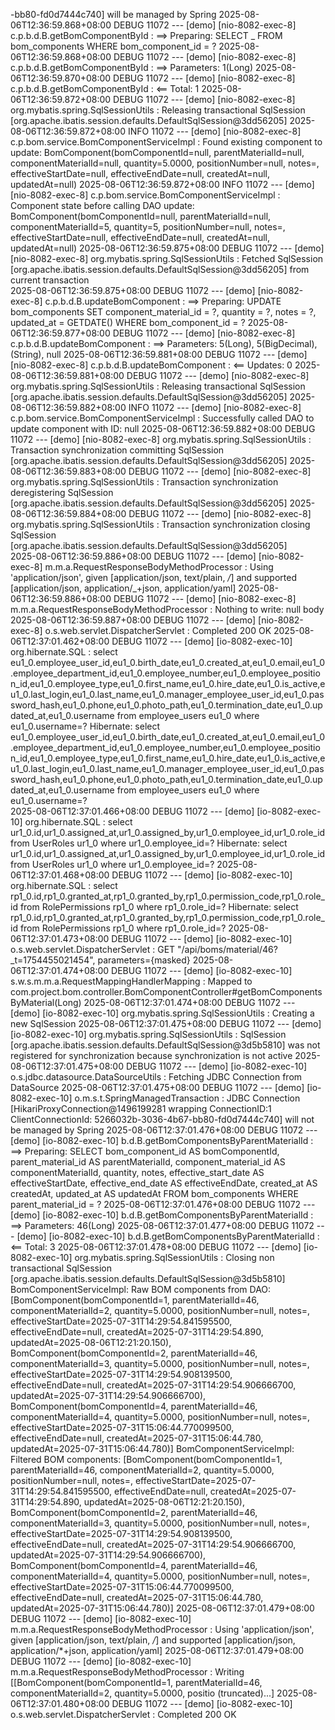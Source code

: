 -bb80-fd0d7444c740] will be managed by Spring
2025-08-06T12:36:59.868+08:00 DEBUG 11072 --- [demo] [nio-8082-exec-8] c.p.b.d.B.getBomComponentById : ==> Preparing: SELECT _ FROM bom_components WHERE bom_component_id = ?
2025-08-06T12:36:59.868+08:00 DEBUG 11072 --- [demo] [nio-8082-exec-8] c.p.b.d.B.getBomComponentById : ==> Parameters: 1(Long)
2025-08-06T12:36:59.870+08:00 DEBUG 11072 --- [demo] [nio-8082-exec-8] c.p.b.d.B.getBomComponentById : <== Total: 1
2025-08-06T12:36:59.872+08:00 DEBUG 11072 --- [demo] [nio-8082-exec-8] org.mybatis.spring.SqlSessionUtils : Releasing transactional SqlSession [org.apache.ibatis.session.defaults.DefaultSqlSession@3dd56205]
2025-08-06T12:36:59.872+08:00 INFO 11072 --- [demo] [nio-8082-exec-8] c.p.bom.service.BomComponentServiceImpl : Found existing component to update: BomComponent(bomComponentId=null, parentMaterialId=null, componentMaterialId=null, quantity=5.0000, positionNumber=null, notes=, effectiveStartDate=null, effectiveEndDate=null, createdAt=null, updatedAt=null)
2025-08-06T12:36:59.872+08:00 INFO 11072 --- [demo] [nio-8082-exec-8] c.p.bom.service.BomComponentServiceImpl : Component state before calling DAO update: BomComponent(bomComponentId=null, parentMaterialId=null, componentMaterialId=5, quantity=5, positionNumber=null, notes=, effectiveStartDate=null, effectiveEndDate=null, createdAt=null, updatedAt=null)
2025-08-06T12:36:59.875+08:00 DEBUG 11072 --- [demo] [nio-8082-exec-8] org.mybatis.spring.SqlSessionUtils : Fetched SqlSession [org.apache.ibatis.session.defaults.DefaultSqlSession@3dd56205] from current transaction  
2025-08-06T12:36:59.875+08:00 DEBUG 11072 --- [demo] [nio-8082-exec-8] c.p.b.d.B.updateBomComponent : ==> Preparing: UPDATE bom_components SET component_material_id = ?, quantity = ?, notes = ?, updated_at = GETDATE() WHERE bom_component_id = ?
2025-08-06T12:36:59.877+08:00 DEBUG 11072 --- [demo] [nio-8082-exec-8] c.p.b.d.B.updateBomComponent : ==> Parameters: 5(Long), 5(BigDecimal), (String), null
2025-08-06T12:36:59.881+08:00 DEBUG 11072 --- [demo] [nio-8082-exec-8] c.p.b.d.B.updateBomComponent : <== Updates: 0
2025-08-06T12:36:59.881+08:00 DEBUG 11072 --- [demo] [nio-8082-exec-8] org.mybatis.spring.SqlSessionUtils : Releasing transactional SqlSession [org.apache.ibatis.session.defaults.DefaultSqlSession@3dd56205]
2025-08-06T12:36:59.882+08:00 INFO 11072 --- [demo] [nio-8082-exec-8] c.p.bom.service.BomComponentServiceImpl : Successfully called DAO to update component with ID: null
2025-08-06T12:36:59.882+08:00 DEBUG 11072 --- [demo] [nio-8082-exec-8] org.mybatis.spring.SqlSessionUtils : Transaction synchronization committing SqlSession [org.apache.ibatis.session.defaults.DefaultSqlSession@3dd56205]
2025-08-06T12:36:59.883+08:00 DEBUG 11072 --- [demo] [nio-8082-exec-8] org.mybatis.spring.SqlSessionUtils : Transaction synchronization deregistering SqlSession [org.apache.ibatis.session.defaults.DefaultSqlSession@3dd56205]
2025-08-06T12:36:59.884+08:00 DEBUG 11072 --- [demo] [nio-8082-exec-8] org.mybatis.spring.SqlSessionUtils : Transaction synchronization closing SqlSession [org.apache.ibatis.session.defaults.DefaultSqlSession@3dd56205]  
2025-08-06T12:36:59.886+08:00 DEBUG 11072 --- [demo] [nio-8082-exec-8] m.m.a.RequestResponseBodyMethodProcessor : Using 'application/json', given [application/json, text/plain, _/_] and supported [application/json, application/_+json, application/yaml]
2025-08-06T12:36:59.886+08:00 DEBUG 11072 --- [demo] [nio-8082-exec-8] m.m.a.RequestResponseBodyMethodProcessor : Nothing to write: null body
2025-08-06T12:36:59.887+08:00 DEBUG 11072 --- [demo] [nio-8082-exec-8] o.s.web.servlet.DispatcherServlet : Completed 200 OK
2025-08-06T12:37:01.462+08:00 DEBUG 11072 --- [demo] [io-8082-exec-10] org.hibernate.SQL : select eu1_0.employee_user_id,eu1_0.birth_date,eu1_0.created_at,eu1_0.email,eu1_0.employee_department_id,eu1_0.employee_number,eu1_0.employee_position_id,eu1_0.employee_type,eu1_0.first_name,eu1_0.hire_date,eu1_0.is_active,eu1_0.last_login,eu1_0.last_name,eu1_0.manager_employee_user_id,eu1_0.password_hash,eu1_0.phone,eu1_0.photo_path,eu1_0.termination_date,eu1_0.updated_at,eu1_0.username from employee_users eu1_0 where eu1_0.username=?
Hibernate: select eu1_0.employee_user_id,eu1_0.birth_date,eu1_0.created_at,eu1_0.email,eu1_0.employee_department_id,eu1_0.employee_number,eu1_0.employee_position_id,eu1_0.employee_type,eu1_0.first_name,eu1_0.hire_date,eu1_0.is_active,eu1_0.last_login,eu1_0.last_name,eu1_0.manager_employee_user_id,eu1_0.password_hash,eu1_0.phone,eu1_0.photo_path,eu1_0.termination_date,eu1_0.updated_at,eu1_0.username from employee_users eu1_0 where eu1_0.username=?  
2025-08-06T12:37:01.466+08:00 DEBUG 11072 --- [demo] [io-8082-exec-10] org.hibernate.SQL : select ur1_0.id,ur1_0.assigned_at,ur1_0.assigned_by,ur1_0.employee_id,ur1_0.role_id from UserRoles ur1_0 where ur1_0.employee_id=?
Hibernate: select ur1_0.id,ur1_0.assigned_at,ur1_0.assigned_by,ur1_0.employee_id,ur1_0.role_id from UserRoles ur1_0 where ur1_0.employee_id=?
2025-08-06T12:37:01.468+08:00 DEBUG 11072 --- [demo] [io-8082-exec-10] org.hibernate.SQL : select rp1_0.id,rp1_0.granted_at,rp1_0.granted_by,rp1_0.permission_code,rp1_0.role_id from RolePermissions rp1_0 where rp1_0.role_id=?
Hibernate: select rp1_0.id,rp1_0.granted_at,rp1_0.granted_by,rp1_0.permission_code,rp1_0.role_id from RolePermissions rp1_0 where rp1_0.role_id=?
2025-08-06T12:37:01.473+08:00 DEBUG 11072 --- [demo] [io-8082-exec-10] o.s.web.servlet.DispatcherServlet : GET "/api/boms/material/46?\_t=1754455021454", parameters={masked}
2025-08-06T12:37:01.474+08:00 DEBUG 11072 --- [demo] [io-8082-exec-10] s.w.s.m.m.a.RequestMappingHandlerMapping : Mapped to com.project.bom.controller.BomComponentController#getBomComponentsByMaterial(Long)
2025-08-06T12:37:01.474+08:00 DEBUG 11072 --- [demo] [io-8082-exec-10] org.mybatis.spring.SqlSessionUtils : Creating a new SqlSession
2025-08-06T12:37:01.475+08:00 DEBUG 11072 --- [demo] [io-8082-exec-10] org.mybatis.spring.SqlSessionUtils : SqlSession [org.apache.ibatis.session.defaults.DefaultSqlSession@3d5b5810] was not registered for synchronization because synchronization is not active
2025-08-06T12:37:01.475+08:00 DEBUG 11072 --- [demo] [io-8082-exec-10] o.s.jdbc.datasource.DataSourceUtils : Fetching JDBC Connection from DataSource
2025-08-06T12:37:01.475+08:00 DEBUG 11072 --- [demo] [io-8082-exec-10] o.m.s.t.SpringManagedTransaction : JDBC Connection [HikariProxyConnection@1496199281 wrapping ConnectionID:1 ClientConnectionId: 5266032b-3036-4b67-bb80-fd0d7444c740] will not be managed by Spring
2025-08-06T12:37:01.476+08:00 DEBUG 11072 --- [demo] [io-8082-exec-10] b.d.B.getBomComponentsByParentMaterialId : ==> Preparing: SELECT bom_component_id AS bomComponentId, parent_material_id AS parentMaterialId, component_material_id AS componentMaterialId, quantity, notes, effective_start_date AS effectiveStartDate, effective_end_date
AS effectiveEndDate, created_at AS createdAt, updated_at AS updatedAt FROM bom_components WHERE parent_material_id = ?
2025-08-06T12:37:01.476+08:00 DEBUG 11072 --- [demo] [io-8082-exec-10] b.d.B.getBomComponentsByParentMaterialId : ==> Parameters: 46(Long)
2025-08-06T12:37:01.477+08:00 DEBUG 11072 --- [demo] [io-8082-exec-10] b.d.B.getBomComponentsByParentMaterialId : <== Total: 3
2025-08-06T12:37:01.478+08:00 DEBUG 11072 --- [demo] [io-8082-exec-10] org.mybatis.spring.SqlSessionUtils : Closing non transactional SqlSession [org.apache.ibatis.session.defaults.DefaultSqlSession@3d5b5810]
BomComponentServiceImpl: Raw BOM components from DAO: [BomComponent(bomComponentId=1, parentMaterialId=46, componentMaterialId=2, quantity=5.0000, positionNumber=null, notes=, effectiveStartDate=2025-07-31T14:29:54.841595500,
effectiveEndDate=null, createdAt=2025-07-31T14:29:54.890, updatedAt=2025-08-06T12:21:20.150), BomComponent(bomComponentId=2, parentMaterialId=46, componentMaterialId=3, quantity=5.0000, positionNumber=null, notes=, effectiveStartDate=2025-07-31T14:29:54.908139500, effectiveEndDate=null, createdAt=2025-07-31T14:29:54.906666700, updatedAt=2025-07-31T14:29:54.906666700), BomComponent(bomComponentId=4, parentMaterialId=46, componentMaterialId=4, quantity=5.0000, positionNumber=null, notes=, effectiveStartDate=2025-07-31T15:06:44.770099500, effectiveEndDate=null,
createdAt=2025-07-31T15:06:44.780, updatedAt=2025-07-31T15:06:44.780)]
BomComponentServiceImpl: Filtered BOM components: [BomComponent(bomComponentId=1, parentMaterialId=46, componentMaterialId=2, quantity=5.0000, positionNumber=null, notes=, effectiveStartDate=2025-07-31T14:29:54.841595500, effectiveEndDate=null, createdAt=2025-07-31T14:29:54.890, updatedAt=2025-08-06T12:21:20.150), BomComponent(bomComponentId=2, parentMaterialId=46, componentMaterialId=3, quantity=5.0000, positionNumber=null, notes=, effectiveStartDate=2025-07-31T14:29:54.908139500, effectiveEndDate=null, createdAt=2025-07-31T14:29:54.906666700, updatedAt=2025-07-31T14:29:54.906666700), BomComponent(bomComponentId=4, parentMaterialId=46, componentMaterialId=4, quantity=5.0000, positionNumber=null, notes=, effectiveStartDate=2025-07-31T15:06:44.770099500, effectiveEndDate=null, createdAt=2025-07-31T15:06:44.780, updatedAt=2025-07-31T15:06:44.780)]
2025-08-06T12:37:01.479+08:00 DEBUG 11072 --- [demo] [io-8082-exec-10] m.m.a.RequestResponseBodyMethodProcessor : Using 'application/json', given [application/json, text/plain, */*] and supported [application/json, application/*+json, application/yaml]
2025-08-06T12:37:01.479+08:00 DEBUG 11072 --- [demo] [io-8082-exec-10] m.m.a.RequestResponseBodyMethodProcessor : Writing [[BomComponent(bomComponentId=1, parentMaterialId=46, componentMaterialId=2, quantity=5.0000, positio (truncated)...]
2025-08-06T12:37:01.480+08:00 DEBUG 11072 --- [demo] [io-8082-exec-10] o.s.web.servlet.DispatcherServlet : Completed 200 OK

